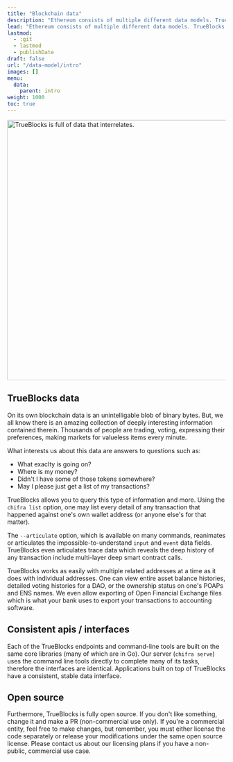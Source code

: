 ```yaml
---
title: "Blockchain data"
description: "Ethereum consists of multiple different data models. TrueBlocks exposes them all."
lead: "Ethereum consists of multiple different data models. TrueBlocks exposes them all."
lastmod:
  - :git
  - lastmod
  - publishDate
draft: false
url: "/data-model/intro"
images: []
menu: 
  data:
    parent: intro
weight: 1000
toc: true
---
```


<img src="/data-model/img/data-model-600.png" alt="TrueBlocks is full of data that interrelates." width="600"/>

## TrueBlocks data

On its own blockchain data is an unintelligable blob of binary bytes. But, we all know there
is an amazing collection of deeply interesting information contained therein. Thousands of 
people are trading, voting, expressing their preferences, making markets for valueless
items every minute.

What interests us about this data are answers to questions such as:
* What exaclty is going on?
* Where is my money?
* Didn't I have some of those tokens somewhere?
* May I please just get a list of my transactions?

TrueBlocks allows you to query this type of information and more. Using the
`chifra list` option, one may list every detail of any transaction that happened
against one's own wallet address (or anyone else's for that matter).

The `--articulate` option, which is available on many commands, reanimates
or articulates the impossible-to-understand `input` and `event` data fields.
TrueBlocks even articulates trace data which reveals the deep history of 
any transaction include multi-layer deep smart contract calls.

TrueBlocks works as easily with multiple related addresses at a time as it
does with individual addresses. One can view entire asset balance histories,
detailed voting histories for a DAO, or the ownership status on one's POAPs
and ENS names. We even allow exporting of Open Financial Exchange files which
is what your bank uses to export your transactions to accounting software.

## Consistent apis / interfaces

Each of the TrueBlocks endpoints and command-line tools are built on
the same core libraries (many of which are in Go). Our server (`chifra serve`)
uses the command line tools directly to complete many of its tasks, therefore
the interfaces are identical. Applications built on top of TrueBlocks have
a consistent, stable data interface.

## Open source

Furthermore, TrueBlocks is fully open
source. If you don't like something, change it and make a PR (non-commercial
use only). If you're a commercial entity, feel free to make changes, but
remember, you must either license the code separately or release your
modifications under the same open source license. Please contact us about our
licensing plans if you have a non-public, commercial use case.
